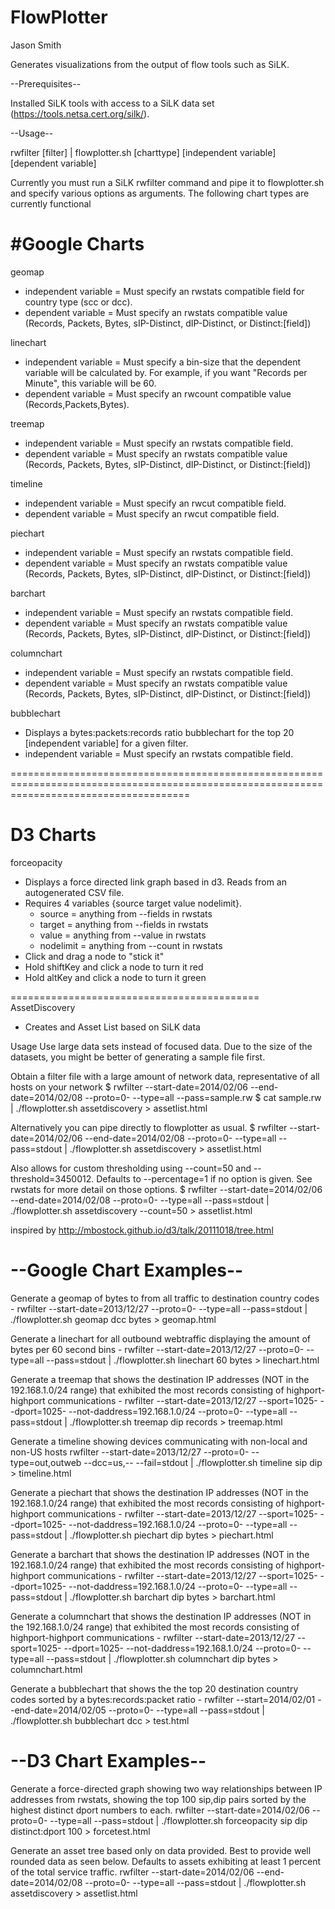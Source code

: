 FlowPlotter
===========
Jason Smith


Generates visualizations from the output of flow tools such as SiLK.

--Prerequisites--

Installed SiLK tools with access to a SiLK data set (https://tools.netsa.cert.org/silk/).

--Usage--

rwfilter [filter] | flowplotter.sh [charttype] [independent variable] [dependent variable]

Currently you must run a SiLK rwfilter command and pipe it to flowplotter.sh and specify various options as arguments.
The following chart types are currently functional


#Google Charts
==================
geomap
- independent variable = Must specify an rwstats compatible field for country type (scc or dcc).
- dependent variable = Must specify an rwstats compatible value (Records, Packets, Bytes, sIP-Distinct, dIP-Distinct, or Distinct:[field])

linechart
- independent variable = Must specify a bin-size that the dependent variable will be calculated by. For example, if you want "Records per Minute", this variable will be 60.
- dependent variable = Must specify an rwcount compatible value (Records,Packets,Bytes).

treemap
- independent variable = Must specify an rwstats compatible field.
- dependent variable = Must specify an rwstats compatible value (Records, Packets, Bytes, sIP-Distinct, dIP-Distinct, or Distinct:[field])

timeline
- independent variable = Must specify an rwcut compatible field.
- dependent variable = Must specify an rwcut compatible field.

piechart
- independent variable = Must specify an rwstats compatible field.
- dependent variable = Must specify an rwstats compatible value (Records, Packets, Bytes, sIP-Distinct, dIP-Distinct, or Distinct:[field])

barchart
- independent variable = Must specify an rwstats compatible field.
- dependent variable = Must specify an rwstats compatible value (Records, Packets, Bytes, sIP-Distinct, dIP-Distinct, or Distinct:[field])

columnchart
- independent variable = Must specify an rwstats compatible field.
- dependent variable = Must specify an rwstats compatible value (Records, Packets, Bytes, sIP-Distinct, dIP-Distinct, or Distinct:[field])

bubblechart
- Displays a bytes:packets:records ratio bubblechart for the top 20 [independent variable] for a given filter.
- independent variable = Must specify an rwstats compatible field.

===========================================================================================================================================


D3 Charts
=================================================================================
forceopacity
- Displays a force directed link graph based in d3. Reads from an autogenerated CSV file.
- Requires 4 variables {source target value nodelimit}.
	- source = anything from --fields in rwstats
	- target = anything from --fields in rwstats
	- value = anything from --value in rwstats
	- nodelimit = anything from --count in rwstats
- Click and drag a node to "stick it"
- Hold shiftKey and click a node to turn it red
- Hold altKey and click a node to turn it green

===========================================
AssetDiscovery

- Creates and Asset List based on SiLK data

Usage
 Use large data sets instead of focused data.
 Due to the size of the datasets, you might be better of generating a sample file first.

 Obtain a filter file with a large amount of network data, representative of all hosts on your network
 $ rwfilter --start-date=2014/02/06 --end-date=2014/02/08 --proto=0- --type=all --pass=sample.rw
 $ cat sample.rw | ./flowplotter.sh assetdiscovery > assetlist.html

 Alternatively you can pipe directly to flowplotter as usual.
 $ rwfilter --start-date=2014/02/06 --end-date=2014/02/08 --proto=0- --type=all --pass=stdout | ./flowplotter.sh assetdiscovery > assetlist.html

 Also allows for custom thresholding using --count=50 and --threshold=3450012. 
 Defaults to --percentage=1 if no option is given. See rwstats for more detail on those options.
 $ rwfilter --start-date=2014/02/06 --end-date=2014/02/08 --proto=0- --type=all --pass=stdout | ./flowplotter.sh assetdiscovery --count=50 > assetlist.html

inspired by http://mbostock.github.io/d3/talk/20111018/tree.html


--Google Chart Examples--
=========================

Generate a geomap of bytes to from all traffic to destination country codes - 
rwfilter --start-date=2013/12/27 --proto=0- --type=all --pass=stdout | ./flowplotter.sh geomap dcc bytes > geomap.html

Generate a linechart for all outbound webtraffic displaying the amount of bytes per 60 second bins - 
rwfilter --start-date=2013/12/27 --proto=0- --type=all --pass=stdout | ./flowplotter.sh linechart 60 bytes > linechart.html

Generate a treemap that shows the destination IP addresses (NOT in the 192.168.1.0/24 range) that exhibited the most records consisting of highport-highport communications - 
rwfilter --start-date=2013/12/27 --sport=1025- --dport=1025- --not-daddress=192.168.1.0/24 --proto=0- --type=all --pass=stdout | ./flowplotter.sh treemap dip records > treemap.html

Generate a timeline showing devices communicating with non-local and non-US hosts
rwfilter --start-date=2013/12/27 --proto=0- --type=out,outweb --dcc=us,-- --fail=stdout | ./flowplotter.sh timeline sip dip > timeline.html

Generate a piechart that shows the destination IP addresses (NOT in the 192.168.1.0/24 range) that exhibited the most records consisting of highport-highport communications -
rwfilter --start-date=2013/12/27 --sport=1025- --dport=1025- --not-daddress=192.168.1.0/24 --proto=0- --type=all --pass=stdout | ./flowplotter.sh piechart dip bytes > piechart.html

Generate a barchart that shows the destination IP addresses (NOT in the 192.168.1.0/24 range) that exhibited the most records consisting of highport-highport communications -
rwfilter --start-date=2013/12/27 --sport=1025- --dport=1025- --not-daddress=192.168.1.0/24 --proto=0- --type=all --pass=stdout | ./flowplotter.sh barchart dip bytes > barchart.html

Generate a columnchart that shows the destination IP addresses (NOT in the 192.168.1.0/24 range) that exhibited the most records consisting of highport-highport communications -
rwfilter --start-date=2013/12/27 --sport=1025- --dport=1025- --not-daddress=192.168.1.0/24 --proto=0- --type=all --pass=stdout | ./flowplotter.sh columnchart dip bytes > columnchart.html

Generate a bubblechart that shows the the top 20 destination country codes sorted by a bytes:records:packet ratio - 
rwfilter --start=2014/02/01 --end-date=2014/02/05  --proto=0- --type=all --pass=stdout | ./flowplotter.sh bubblechart dcc > test.html


--D3 Chart Examples--
=========================

Generate a force-directed graph showing two way relationships between IP addresses from rwstats, showing the top 100 sip,dip pairs sorted by the highest distinct dport numbers to each.
rwfilter --start-date=2014/02/06 --proto=0- --type=all --pass=stdout | ./flowplotter.sh forceopacity sip dip distinct:dport 100 > forcetest.html

Generate an asset tree based only on data provided. Best to provide well rounded data as seen below. Defaults to assets exhibiting at least 1 percent of the total service traffic.
rwfilter --start-date=2014/02/06 --end-date=2014/02/08 --proto=0- --type=all --pass=stdout | ./flowplotter.sh assetdiscovery > assetlist.html
